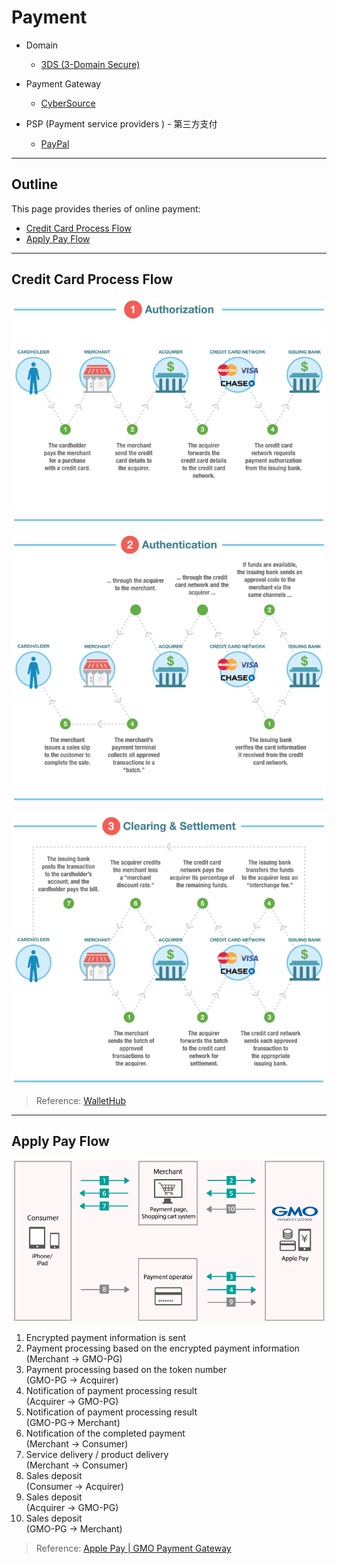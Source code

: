 Payment
=======

- Domain
  - [3DS (3-Domain Secure)](3ds)

- Payment Gateway
  - [CyberSource](cybersource)
 
- PSP (Payment service providers ) - 第三方支付
  - [PayPal](paypal)

---

Outline
--------

This page provides theries of online payment:

- [Credit Card Process Flow](#credit-card-process-flow)
- [Apply Pay Flow](#apply-pay-flow)

---

Credit Card Process Flow
------------------------

![Credit Card Process Flow 01](https://raw.githubusercontent.com/yidas/web-service-architectures/master/payment/transaction_flow_01.png)

![Credit Card Process Flow 02](https://raw.githubusercontent.com/yidas/web-service-architectures/master/payment/transaction_flow_02.png)

![Credit Card Process Flow 03](https://raw.githubusercontent.com/yidas/web-service-architectures/master/payment/transaction_flow_03.png)

> Reference: [WalletHub](https://wallethub.com/edu/credit-card-transaction/25511/)

---

Apply Pay Flow
--------------

![Apply Pay Flow](https://raw.githubusercontent.com/yidas/web-service-architectures/master/payment/flow_apple_pay.png)

1. Encrypted payment information is sent
2. Payment processing based on the encrypted payment information  
(Merchant -> GMO-PG)
3. Payment processing based on the token number  
(GMO-PG -> Acquirer)
4. Notification of payment processing result  
(Acquirer -> GMO-PG)
5. Notification of payment processing result  
(GMO-PG-> Merchant)
6. Notification of the completed payment  
(Merchant -> Consumer)
7. Service delivery / product delivery  
(Merchant -> Consumer)
8. Sales deposit  
(Consumer -> Acquirer)
9. Sales deposit  
(Acquirer -> GMO-PG)
10. Sales deposit  
(GMO-PG -> Merchant)

> Reference: [Apple Pay | GMO Payment Gateway](https://www.gmo-pg.com/en/service/mulpay/apple-pay/)
